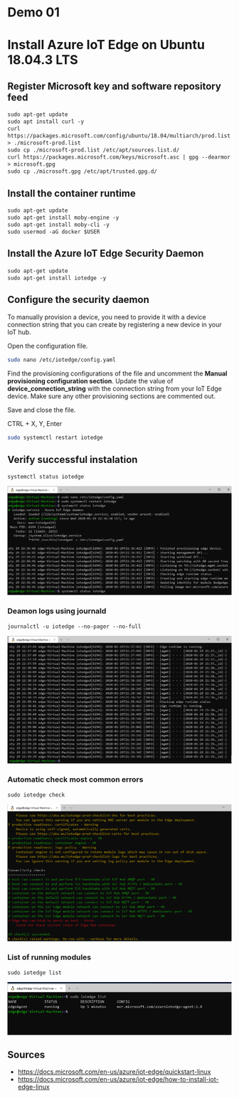 # Demo 01

# Install Azure IoT Edge on Ubuntu 18.04.3 LTS


## Register Microsoft key and software repository feed

```
sudo apt-get update
sudo apt install curl -y
curl https://packages.microsoft.com/config/ubuntu/18.04/multiarch/prod.list > ./microsoft-prod.list
sudo cp ./microsoft-prod.list /etc/apt/sources.list.d/
curl https://packages.microsoft.com/keys/microsoft.asc | gpg --dearmor > microsoft.gpg
sudo cp ./microsoft.gpg /etc/apt/trusted.gpg.d/
```


## Install the container runtime

```
sudo apt-get update
sudo apt-get install moby-engine -y
sudo apt-get install moby-cli -y
sudo usermod -aG docker $USER
```

## Install the Azure IoT Edge Security Daemon

```
sudo apt-get update
sudo apt-get install iotedge -y
```

## Configure the security daemon

To manually provision a device, you need to provide it with a device connection string that you can create by registering a new device in your IoT hub.

Open the configuration file.

```bash
sudo nano /etc/iotedge/config.yaml
```

Find the provisioning configurations of the file and uncomment the **Manual provisioning configuration section**. Update the value of **device_connection_string** with the connection string from your IoT Edge device. Make sure any other provisioning sections are commented out. 

Save and close the file.

CTRL + X, Y, Enter

```bash
sudo systemctl restart iotedge
```

## Verify successful instalation 

```
systemctl status iotedge
```

![Edge Check](img/demon-status.png)

### Deamon logs using journald

```
journalctl -u iotedge --no-pager --no-full
```
![Edge Check](img/runtime-status.png)

### Automatic check most common errors

```
sudo iotedge check
```
![Edge Check](img/edge-check.png)

### List of running modules

```
sudo iotedge list
```
![Edge Check](img/iotedge-list.png)


## Sources

* https://docs.microsoft.com/en-us/azure/iot-edge/quickstart-linux
* https://docs.microsoft.com/en-us/azure/iot-edge/how-to-install-iot-edge-linux
